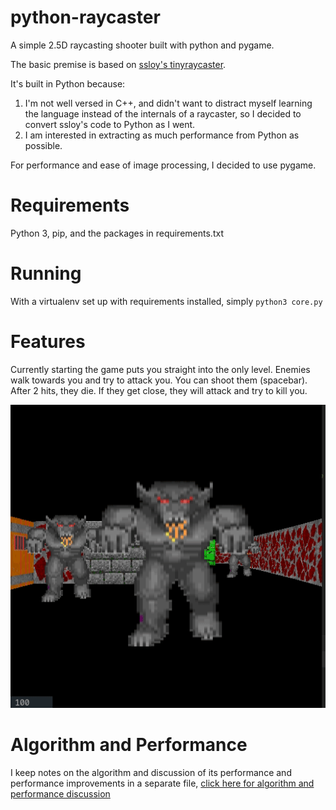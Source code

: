 # python-raycaster

A simple 2.5D raycasting shooter built with python and pygame. 

The basic premise is based on [ssloy's tinyraycaster](https://github.com/ssloy/tinyraycaster). 

It's built in Python because:
1. I'm not well versed in C++, and didn't want to distract myself learning the language instead of the 
internals of a raycaster, so I decided to convert ssloy's code to Python as I went. 
2. I am interested in extracting as much performance from Python as possible.

For performance and ease of image processing, I decided to use pygame. 

# Requirements

Python 3, pip, and the packages in requirements.txt

# Running
With a virtualenv set up with requirements installed, simply
`python3 core.py`

# Features

Currently starting the game puts you straight into the only level. Enemies walk towards you and
try to attack you. You can shoot them (spacebar). After 2 hits, they die. If they get close, they will attack
and try to kill you.

![](/screenshots/may_2021.gif)

# Algorithm and Performance

I keep notes on the algorithm and discussion of its performance and performance improvements in a separate file, 
[click here for algorithm and performance discussion](/docs/algorithm_and_performance.md)




